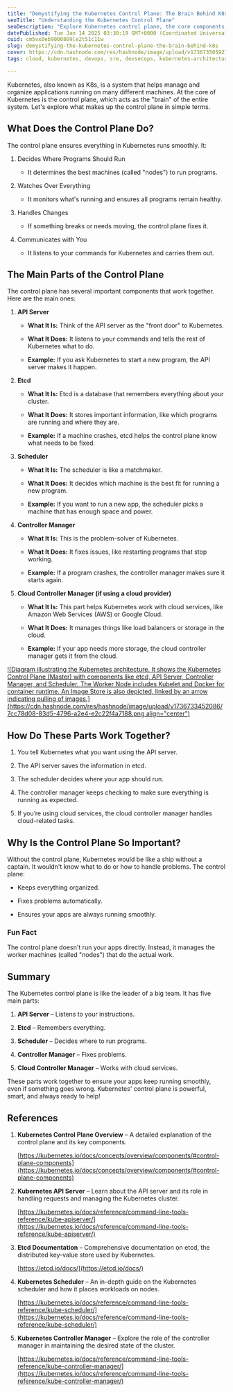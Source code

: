 ```yaml
---
title: "Demystifying the Kubernetes Control Plane: The Brain Behind K8s"
seoTitle: "Understanding the Kubernetes Control Plane"
seoDescription: "Explore Kubernetes control plane, the core components managing your applications efficiently. Understand API Server, etcd, Scheduler, and more"
datePublished: Tue Jan 14 2025 03:30:19 GMT+0000 (Coordinated Universal Time)
cuid: cm5vx0eb9000809le2t51c11w
slug: demystifying-the-kubernetes-control-plane-the-brain-behind-k8s
cover: https://cdn.hashnode.com/res/hashnode/image/upload/v1736735059270/b06d483b-dd37-495a-b05f-7183c8831fe4.png
tags: cloud, kubernetes, devops, sre, devsecops, kubernetes-architecture, platform-engineering

---
```


Kubernetes, also known as K8s, is a system that helps manage and organize applications running on many different machines. At the core of Kubernetes is the control plane, which acts as the "brain" of the entire system. Let's explore what makes up the control plane in simple terms.

## What Does the Control Plane Do?

The control plane ensures everything in Kubernetes runs smoothly. It:

1. Decides Where Programs Should Run
    
    * It determines the best machines (called "nodes") to run programs.
        
2. Watches Over Everything
    
    * It monitors what's running and ensures all programs remain healthy.
        
3. Handles Changes
    
    * If something breaks or needs moving, the control plane fixes it.
        
4. Communicates with You
    
    * It listens to your commands for Kubernetes and carries them out.
        

## The Main Parts of the Control Plane

The control plane has several important components that work together. Here are the main ones:

1. **API Server**
    
    * **What It Is:** Think of the API server as the "front door" to Kubernetes.
        
    * **What It Does:** It listens to your commands and tells the rest of Kubernetes what to do.
        
    * **Example:** If you ask Kubernetes to start a new program, the API server makes it happen.
        
2. **Etcd**
    
    * **What It Is:** Etcd is a database that remembers everything about your cluster.
        
    * **What It Does:** It stores important information, like which programs are running and where they are.
        
    * **Example:** If a machine crashes, etcd helps the control plane know what needs to be fixed.
        
3. **Scheduler**
    
    * **What It Is:** The scheduler is like a matchmaker.
        
    * **What It Does:** It decides which machine is the best fit for running a new program.
        
    * **Example:** If you want to run a new app, the scheduler picks a machine that has enough space and power.
        
4. **Controller Manager**
    
    * **What It Is:** This is the problem-solver of Kubernetes.
        
    * **What It Does:** It fixes issues, like restarting programs that stop working.
        
    * **Example:** If a program crashes, the controller manager makes sure it starts again.
        
5. **Cloud Controller Manager (if using a cloud provider)**
    
    * **What It Is:** This part helps Kubernetes work with cloud services, like Amazon Web Services (AWS) or Google Cloud.
        
    * **What It Does:** It manages things like load balancers or storage in the cloud.
        
    * **Example:** If your app needs more storage, the cloud controller manager gets it from the cloud.
        

[![Diagram illustrating the Kubernetes architecture. It shows the Kubernetes Control Plane (Master) with components like etcd, API Server, Controller Manager, and Scheduler. The Worker Node includes Kubelet and Docker for container runtime. An Image Store is also depicted, linked by an arrow indicating pulling of images.](https://cdn.hashnode.com/res/hashnode/image/upload/v1736733452086/7cc78d08-83d5-4796-a2e4-e2c22f4a7188.png align="center")](https://chkrishna.medium.com/kubernetes-architecture-f7ca63fff46e)

## How Do These Parts Work Together?

1. You tell Kubernetes what you want using the API server.
    
2. The API server saves the information in etcd.
    
3. The scheduler decides where your app should run.
    
4. The controller manager keeps checking to make sure everything is running as expected.
    
5. If you’re using cloud services, the cloud controller manager handles cloud-related tasks.
    

## Why Is the Control Plane So Important?

Without the control plane, Kubernetes would be like a ship without a captain. It wouldn't know what to do or how to handle problems. The control plane:

* Keeps everything organized.
    
* Fixes problems automatically.
    
* Ensures your apps are always running smoothly.
    

### Fun Fact

The control plane doesn't run your apps directly. Instead, it manages the worker machines (called "nodes") that do the actual work.

## Summary

The Kubernetes control plane is like the leader of a big team. It has five main parts:

1. **API Server** – Listens to your instructions.
    
2. **Etcd** – Remembers everything.
    
3. **Scheduler** – Decides where to run programs.
    
4. **Controller Manager** – Fixes problems.
    
5. **Cloud Controller Manager** – Works with cloud services.
    

These parts work together to ensure your apps keep running smoothly, even if something goes wrong. Kubernetes' control plane is powerful, smart, and always ready to help!

## References

1. **Kubernetes Control Plane Overview** – A detailed explanation of the control plane and its key components.
    
    [https://kubernetes.io/docs/concepts/overview/components/#control-plane-components](https://kubernetes.io/docs/concepts/overview/components/#control-plane-components)
    
2. **Kubernetes API Server** – Learn about the API server and its role in handling requests and managing the Kubernetes cluster.
    
    [https://kubernetes.io/docs/reference/command-line-tools-reference/kube-apiserver/](https://kubernetes.io/docs/reference/command-line-tools-reference/kube-apiserver/)
    
3. **Etcd Documentation** – Comprehensive documentation on etcd, the distributed key-value store used by Kubernetes.
    
    [https://etcd.io/docs/](https://etcd.io/docs/)
    
4. **Kubernetes Scheduler** – An in-depth guide on the Kubernetes scheduler and how it places workloads on nodes.
    
    [https://kubernetes.io/docs/reference/command-line-tools-reference/kube-scheduler/](https://kubernetes.io/docs/reference/command-line-tools-reference/kube-scheduler/)
    
5. **Kubernetes Controller Manager** – Explore the role of the controller manager in maintaining the desired state of the cluster.
    
    [https://kubernetes.io/docs/reference/command-line-tools-reference/kube-controller-manager/](https://kubernetes.io/docs/reference/command-line-tools-reference/kube-controller-manager/)